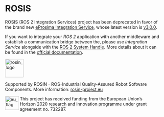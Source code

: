 # ROSIS
ROSIS (ROS 2 Integration Services) project has been deprecated in favor of the brand new [eProsima
Integration Service](https://github.com/eProsima/Integration-Service), whose latest version is [v3.0.0](https://github.com/eProsima/Integration-Service/releases/tag/v3.0.0).

If you want to integrate your *ROS 2* application with another middleware and establish a communication
bridge between the, please use *Integration Service* alongside with the [ROS 2 System Handle](https://github.com/eProsima/ROS2-SH).
More details about it can be found in the [official documentation](https://integration-service.docs.eprosima.com/en/latest/user_manual/systemhandle/ros2_sh.html).

<a href="http://rosin-project.eu">
  <img src="http://rosin-project.eu/wp-content/uploads/rosin_ack_logo_wide.png"
       alt="rosin_logo" height="60" >
</a>

Supported by ROSIN - ROS-Industrial Quality-Assured Robot Software Components.
More information: <a href="http://rosin-project.eu">rosin-project.eu</a>

<img src="http://rosin-project.eu/wp-content/uploads/rosin_eu_flag.jpg"
     alt="eu_flag" height="45" align="left" >

This project has received funding from the European Union’s Horizon 2020
research and innovation programme under grant agreement no. 732287.
